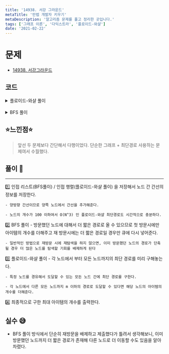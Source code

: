 ```yaml
---
title: '14938. 서강 그라운드'
metaTitle: '만렙 개발자 키우기'
metaDescription: '알고리즘 문제를 풀고 정리한 곳입니다.'
tags: ['그래프 이론', '다익스트라', '플로이드-와샬']
date: '2021-02-22'
---
```


# 문제
- [14938. 서강그라운드](https://www.acmicpc.net/problem/14938)

## 코드

<details><summary> 플로이드-와샬 풀이 </summary>

![image](https://user-images.githubusercontent.com/51476083/108365802-f6d8b900-723a-11eb-889e-c5e454b6d329.png)


``` java
import java.awt.Point;
import java.io.BufferedReader;
import java.io.IOException;
import java.io.InputStreamReader;
import java.util.*;

public class Q14938 {
    static int n, m, r, itemCount[];
    static int adj[][];

    public static void main(String[] args) throws IOException {
        init();
        solution();
    }

    private static void solution() {
        int ans = 0;
        for (int i = 0; i < n; i++) {
            for (int j = 0; j < n; j++) {
                for (int k = 0; k < n; k++) {
                    if(j == k) continue;
                    adj[j][k] = Math.min(adj[j][k], adj[j][i] + adj[i][k]);
                }
            }
        }
        for (int i = 0; i < n; i++) {
            int temp = itemCount[i];
            for (int j = 0; j < n; j++) {
                if(i == j) continue;
                if(adj[i][j] <= m)
                    temp += itemCount[j];
            }
            ans = Math.max(ans, temp);
        }
        System.out.println(ans);
    }

    static void init() throws IOException {
        BufferedReader br = new BufferedReader(new InputStreamReader(System.in));
        StringTokenizer st = new StringTokenizer(br.readLine());
        n = stoi(st.nextToken());
        m = stoi(st.nextToken());
        r = stoi(st.nextToken());
        adj = new int[n][n];
        itemCount = new int[n];

        st = new StringTokenizer(br.readLine());
        for (int i = 0; i < n; i++) {
            itemCount[i] = stoi(st.nextToken());
            Arrays.fill(adj[i], 987654321);
            adj[i][i] = 0;
        }

        for (int i = 0; i < r; i++) {
            st = new StringTokenizer(br.readLine());
            int u = stoi(st.nextToken()) - 1;
            int v = stoi(st.nextToken()) - 1;
            int len = stoi(st.nextToken());
            adj[u][v] = adj[v][u] = len;
        }
    }

    static int stoi(String st) {
        return Integer.parseInt(st);
    }
}

```
</details>

<br/>

<details><summary> BFS 풀이 </summary>

![image](https://user-images.githubusercontent.com/51476083/108365710-ddd00800-723a-11eb-979d-00454cb05c54.png)

```java
import java.awt.Point;
import java.io.BufferedReader;
import java.io.IOException;
import java.io.InputStreamReader;
import java.util.*;

public class Main {
    static int n, m, r, itemCount[];
    static List<Point> adj[];
    static boolean visited[];
    public static void main(String[] args) throws IOException {
        init();
        solution();
    }

    static void solution() {
        int ans = 0;
        for (int i = 0; i < n; i++) {
            visited[i] = true;
            ans = Math.max(ans, bfs(i));
            Arrays.fill(visited, false);
        }
        System.out.println(ans);
    }

    static int bfs(int start) {
        int ret = itemCount[start];
        Queue<Point> q = new LinkedList<>();
        q.add(new Point(start, 0));

        while(!q.isEmpty()){
            Point edge = q.poll();
            int here = edge.x, cost = edge.y;
            for (int i = 0; i < adj[here].size(); i++) {
                Point p = adj[here].get(i);
                int next = p.x, nextCost = p.y;
                if(cost + nextCost <= m){
                    q.add(new Point(next, cost + nextCost));
                    if(!visited[next])
                        ret += itemCount[next];
                    visited[next] = true;
                }
            }
        }
        return ret;
    }

    static void init() throws IOException {
        BufferedReader br = new BufferedReader(new InputStreamReader(System.in));
        StringTokenizer st = new StringTokenizer(br.readLine());
        n = stoi(st.nextToken());
        m = stoi(st.nextToken());
        r = stoi(st.nextToken());
        adj = new List[n];
        itemCount = new int[n];
        visited = new boolean[n];
        st = new StringTokenizer(br.readLine());
        for (int i = 0; i < n; i++) {
            itemCount[i] = stoi(st.nextToken());
            adj[i] = new ArrayList<>();
        }
        for (int i = 0; i < r; i++) {
            st = new StringTokenizer(br.readLine());
            int u = stoi(st.nextToken()) - 1;
            int v = stoi(st.nextToken()) - 1;
            int len = stoi(st.nextToken());
            adj[u].add(new Point(v, len));
            adj[v].add(new Point(u, len));
        }
    }

    static int stoi(String st) {
        return Integer.parseInt(st);
    }
}
```

</details>

## ⭐️느낀점⭐️
> 앞선 두 문제보다 간단해서 다행이었다. 단순한 그래프 + 최단경로 사용하는 문제여서 수월했다.

## 풀이 📣
<hr/>

1️⃣ 인접 리스트(BFS풀이) / 인접 행렬(플로이드-와샬 풀이) 을 저장해서 노드 간 간선의 정보를 저장한다.

    - 양방향 간선이므로 양쪽 노드에서 간선을 추가해준다.

    - 노드의 개수가 100 이하여서 O(N^3) 인 플로이드-와샬 최단경로도 시간적으로 충분하다.


2️⃣ BFS 풀이 - 방문했던 노드에 대해서 더 짧은 경로로 올 수 있으므로 첫 방문시에만 아이템의 개수를 더해주고 재 방문시에는 더 짧은 경로일 경우만 큐에 다시 넣어준다.

    - 일반적인 방법으로 재방문 시에 재탐색을 하지 않으면, 이미 방문했던 노드의 경로가 단축될 경우 더 많은 노드를 탐색할 기회를 배제하게 된다


3️⃣ 플로이드-와샬 풀이 - 각 노드에서 부터 모든 노드까지의 최단 경로를 미리 구해놓는다.

    - 특정 노드를 경유해서 도달할 수 있는 모든 노드 간에 최단 경로를 구한다.

    - 각 노드에서 다른 모든 노드까지 m 이하의 경로로 도달할 수 있다면 해당 노드의 아이템의 개수를 더해준다.


4️⃣ 최종적으로 구한 최대 아이템의 개수를 출력한다.


## 실수 😅

- BFS 풀이 방식에서 단순히 재방문을 배제하고 제출했다가 틀려서 생각해보니, 이미 방문했던 노드까지 더 짧은 경로가 존재해 다른 노드로 더 이동할 수도 있음을 알아차렸다.
